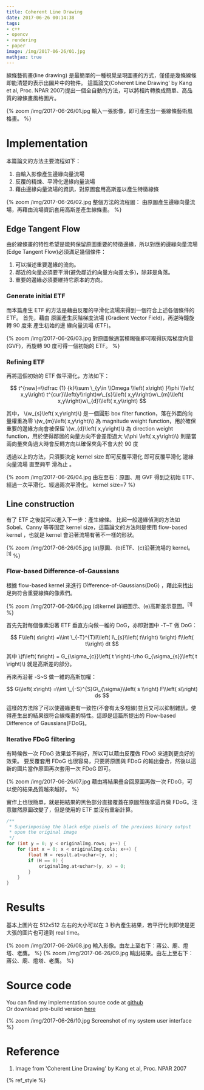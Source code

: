 ```yaml
---
title: Coherent Line Drawing
date: 2017-06-26 00:14:38
tags:
- c++
- opencv
- rendering
- paper
image: /img/2017-06-26/01.jpg
mathjax: true
---
```


線條藝術畫(line drawing) 是最簡單的一種視覺呈現圖畫的方式，僅僅是幾條線條即能清楚的表示出圖片中的物件。
這篇論文(Coherent Line Drawing' by Kang et al, Proc. NPAR 2007)提出一個全自動的方法，可以將相片轉換成簡單、高品質的線條畫風格圖片。

{% zoom /img/2017-06-26/01.jpg 輸入一張影像，即可產生出一張線條藝術風格畫。 %}

<!-- more -->

# Implementation

本篇論文的方法主要流程如下：

1. 由輸入影像產生邊緣向量流場
2. 反覆的精煉、平滑化邊緣向量流場
3. 藉由邊緣向量流場的資訊，對原圖套用高斯差以產生特徵線條

{% zoom /img/2017-06-26/02.jpg 整個方法的流程圖： 由原圖產生邊緣向量流場，再藉由流場資訊套用高斯差產生線條畫。 %}

## Edge Tangent Flow

由於線條畫的特性希望是能夠保留原圖重要的特徵邊緣，所以對應的邊緣向量流場(Edge Tangent Flow)必須滿足幾個條件：

1. 可以描述重要邊緣的流向。
2. 鄰近的向量必須要平滑(避免鄰近的向量方向差太多)，除非是角落。
3. 重要的邊緣必須要維持它原本的方向。

### Generate initial ETF

而本篇產生 ETF 的方法是藉由反覆的平滑化流場來得到一個符合上述各個條件的 ETF。
首先，藉由 原圖產生灰階梯度流場 (Gradient Vector Field)，再逆時鐘旋轉 90 度來 產生初始的邊 緣向量流場 (ETF)。

{% zoom /img/2017-06-26/03.jpg 對原圖做適當模糊後即可取得灰階梯度向量(GVF)，再旋轉 90 度可得一個初始的 ETF。 %}

### Refining ETF

再將這個初始的 ETF 做平滑化，方法如下：

$$
t^{new}=\\dfrac {1} {k}\\sum \_{y\in \\Omega \\left( x\right) }\\phi \\left( x,y\\right) t^{cur}\\left(y\\right)w\_{s}\\left( x,y\\right)w\_{m}\\left( x,y\\right)w\_{d}\\left( x,y\\right)
$$

其中，
\\(w\_{s}\\left( x,y\\right)\\) 是一個圓形 box filter function，落在外面的向量權重為零
\\(w\_{m}\\left( x,y\\right)\\) 為 magnitude weight function，用於確保重要的邊緣方向會被保留
\\(w\_{d}\\left( x,y\\right)\\) 為 direction weight function，用於使得鄰居的向量方向不會差距過大
\\(\\phi \\left( x,y\\right)\\) 則是當兩向量夾角過大時會反轉方向以確保夾角不會大於 90 度

透過以上的方法，只須要決定 kernel size 即可反覆平滑化 即可反覆平滑化 邊緣向量流場 直至夠平 滑為止 。

{% zoom /img/2017-06-26/04.jpg 由左至右：原圖、用 GVF 得到之初始 ETF、經過一次平滑化、經過兩次平滑化。 kernel size=7 %}

## Line construction

有了 ETF 之後就可以進入下一步：產生線條。
比起一般邊緣偵測的方法如 Sobel、Canny 等等固定 kernel size，這篇論文的方法則是使用 flow-based kernel ，也就是 kernel 會沿著流場有著不一樣的形狀。

{% zoom /img/2017-06-26/05.jpg (a)原圖、(b)ETF、(c)沿著流場的 kernel。<sup>[1]</sup> %}

### Flow-based Difference-of-Gaussians

根據 flow-based kernel 來進行 Difference-of-Gaussians(DoG) ，藉此來找出足夠符合重要線條的像素們。

{% zoom /img/2017-06-26/06.jpg (d)kernel 詳細圖示、(e)高斯差示意圖。<sup>[1]</sup>  %}

首先先對每個像素沿著 ETF 垂直方向做一維的 DoG，亦即對圖中 -T~T 做 DoG：

$$
F\\left( s\right) =\\int \_{-T}^{T}I\\left( l\_{s}\\left( t\\right) \\right) f\\left( t\\right) dt
$$

其中 \\(f\\left( t\\right) = G\_{\sigma\_{c}}\\left( t \\right)-\rho G\_{\sigma\_{s}}\\left( t \\right)\\) 就是高斯差的部分。

再來再沿著 -S~S 做一維的高斯加權：

$$
G\\left( x\right) =\\int \_{-S}^{S}G\_{\sigma}\\left( s \\right) F\\left( s\\right) ds
$$

這樣的方法除了可以使邊緣更有一致性(不會有太多短線)並且又可以抑制雜訊，使得產生出的結果很符合線條畫的特性。這即是這篇所提出的 Flow-based Difference of Gaussians(FDoG)。

### Iterative FDoG filtering

有時候做一次 FDoG 效果並不夠好，所以可以藉由反覆做 FDoG 來達到更良好的效果。
要反覆套用 FDoG 也很容易，只要將原圖與 FDoG 的輸出疊合，然後以這新的圖片當作原圖再次套用一次 FDoG 即可。

{% zoom /img/2017-06-26/07.jpg 藉由將結果疊合回原圖再做一次 FDoG，可以使的結果品質越來越好。 %}

實作上也很簡單，就是把結果的黑色部分直接覆蓋在原圖然後拿這再做 FDoG。注意雖然原圖改變了，但是使用的 ETF 並沒有重新計算。

```c++
/**
 * Superimposing the black edge pixels of the previous binary output
 * upon the original image
 */
for (int y = 0; y < originalImg.rows; y++) {
    for (int x = 0; x < originalImg.cols; x++) {
        float H = result.at<uchar>(y, x);
        if (H == 0) {
            originalImg.at<uchar>(y, x) = 0;
        }
    }
}
```

# Results

基本上圖片在 512x512 左右的大小可以在 3 秒內產生結果，若平行化則即使是更大張的圖片也可達到 real time。

<div style="display:flex; align-items:center;">
{% zoom /img/2017-06-26/08.jpg 輸入影像。由左上至右下：蔣公、廟、燈塔、老鷹。 %}
{% zoom /img/2017-06-26/09.jpg 輸出結果。由左上至右下：蔣公、廟、燈塔、老鷹。 %}
</div>

# Source code

You can find my implementation source code at [github](https://github.com/SSARCandy/Coherent-Line-Drawing)  
Or download pre-build version [here](https://github.com/SSARCandy/Coherent-Line-Drawing/releases)

{% zoom /img/2017-06-26/10.jpg Screenshot of my system user interface %}

# Reference

1. Image from 'Coherent Line Drawing' by Kang et al, Proc. NPAR 2007

{% ref_style %}